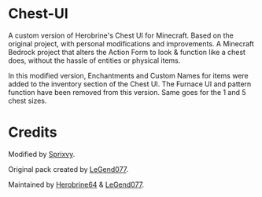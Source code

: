 # Chest-UI
A custom version of Herobrine's Chest UI for Minecraft. Based on the original project, with personal modifications and improvements. A Minecraft Bedrock project that alters the Action Form to look & function like a chest does, without the hassle of entities or physical items.

In this modified version, Enchantments and Custom Names for items were added to the inventory section of the Chest UI. The Furnace UI and pattern function have been removed from this version. Same goes for the 1 and 5 chest sizes.

# Credits

Modified by [Sprixvy](https://discord.com/users/501950815963971614).

Original pack created by [LeGend077](https://github.com/LeGend077).

Maintained by [Herobrine64](https://discord.com/users/330740982117302283) & [LeGend077](https://discord.com/users/695712100072292482).

